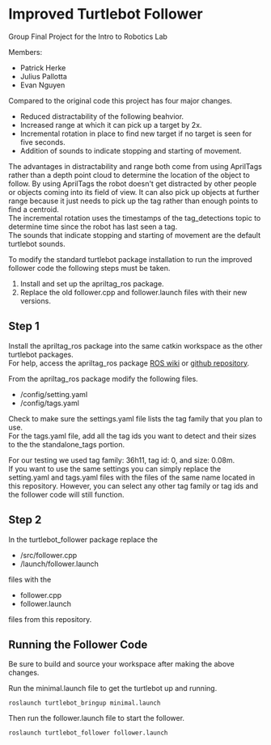 # Improved Turtlebot Follower
Group Final Project for the Intro to Robotics Lab

Members:
* Patrick Herke
* Julius Pallotta
* Evan Nguyen

Compared to the original code this project has four major changes.
* Reduced distractability of the following beahvior.
* Increased range at which it can pick up a target by 2x.
* Incremental rotation in place to find new target if no target is seen for five seconds.
* Addition of sounds to indicate stopping and starting of movement.

The advantages in distractability and range both come from using AprilTags rather than a depth point cloud to determine the location of the object to follow.
By using AprilTags the robot doesn't get distracted by other people or objects coming into its field of view. It can also pick up objects at further range because it just needs to pick up the tag rather than enough points to find a centroid.\
The incremental rotation uses the timestamps of the tag_detections topic to determine time since the robot has last seen a tag.\
The sounds that indicate stopping and starting of movement are the default turtlebot sounds.

To modify the standard turtlebot package installation to run the improved follower code the following steps must be taken.

1. Install and set up the apriltag_ros package.
2. Replace the old follower.cpp and follower.launch files with their new versions.

## Step 1
Install the apriltag_ros package into the same catkin workspace as the other turtlebot packages.\
For help, access the apriltag_ros package [ROS wiki](http://wiki.ros.org/apriltag_ros) or [github repository](https://github.com/AprilRobotics/apriltag_ros).

From the apriltag_ros package modify the following files.
* /config/setting.yaml
* /config/tags.yaml

Check to make sure the settings.yaml file lists the tag family that you plan to use.\
For the tags.yaml file, add all the tag ids you want to detect and their sizes to the the standalone_tags portion.

For our testing we used tag family: 36h11, tag id: 0, and size: 0.08m.\
If you want to use the same settings you can simply replace the setting.yaml and tags.yaml files with the files of the same name located in this repository.
However, you can select any other tag family or tag ids and the follower code will still function.


## Step 2  
In the turtlebot_follower package replace the
* /src/follower.cpp
* /launch/follower.launch

files with the
* follower.cpp
* follower.launch

files from this repository.

## Running the Follower Code
Be sure to build and source your workspace after making the above changes.

Run the minimal.launch file to get the turtlebot up and running.
```
roslaunch turtlebot_bringup minimal.launch
```

Then run the follower.launch file to start the follower.
```
roslaunch turtlebot_follower follower.launch
```
